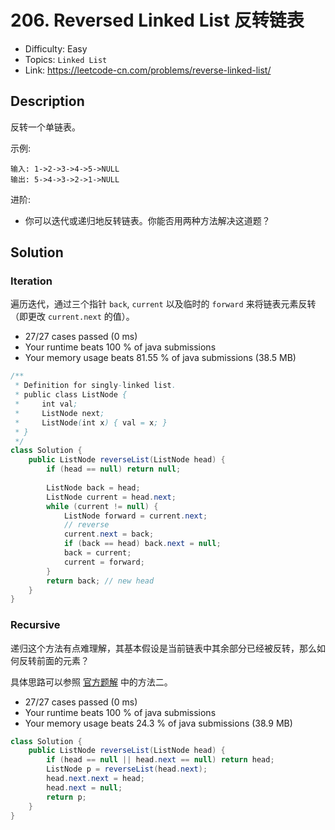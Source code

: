 # 206. Reversed Linked List 反转链表

- Difficulty: Easy
- Topics: `Linked List`
- Link: https://leetcode-cn.com/problems/reverse-linked-list/

## Description

反转一个单链表。

示例:
```
输入: 1->2->3->4->5->NULL
输出: 5->4->3->2->1->NULL
```

进阶:
- 你可以迭代或递归地反转链表。你能否用两种方法解决这道题？

## Solution

### Iteration

遍历迭代，通过三个指针 `back`, `current` 以及临时的 `forward` 来将链表元素反转（即更改 `current.next` 的值）。

- 27/27 cases passed (0 ms)
- Your runtime beats 100 % of java submissions
- Your memory usage beats 81.55 % of java submissions (38.5 MB)

```java
/**
 * Definition for singly-linked list.
 * public class ListNode {
 *     int val;
 *     ListNode next;
 *     ListNode(int x) { val = x; }
 * }
 */
class Solution {
    public ListNode reverseList(ListNode head) {
        if (head == null) return null;
        
        ListNode back = head;
        ListNode current = head.next;
        while (current != null) {
            ListNode forward = current.next;
            // reverse
            current.next = back;
            if (back == head) back.next = null;
            back = current;
            current = forward;
        }
        return back; // new head
    }
}
```

### Recursive

递归这个方法有点难理解，其基本假设是当前链表中其余部分已经被反转，那么如何反转前面的元素？

具体思路可以参照 [官方题解](https://leetcode-cn.com/problems/reverse-linked-list/solution/fan-zhuan-lian-biao-by-leetcode/) 中的方法二。

- 27/27 cases passed (0 ms)
- Your runtime beats 100 % of java submissions
- Your memory usage beats 24.3 % of java submissions (38.9 MB)

```java
class Solution {
    public ListNode reverseList(ListNode head) {
        if (head == null || head.next == null) return head;
        ListNode p = reverseList(head.next);
        head.next.next = head;
        head.next = null;
        return p;
    }
}
```
